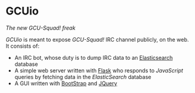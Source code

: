 GCUio
=====

_The new GCU-Squad! freak_

_GCUio_ is meant to expose _GCU-Squad!_ IRC channel publicly, on the web.  
It consists of:
  * An IRC bot, whose duty is to dump IRC data to an [Elasticsearch](http://www.elasticsearch.org) database
  * A simple web server written with [Flask](http://flask.pocoo.org/) who responds to _JavaScript_ queries by fetching data in the _ElasticSearch_ database
  * A GUI written with [BootStrap](http://getbootstrap.com/) and [JQuery](http://jquery.com/)
